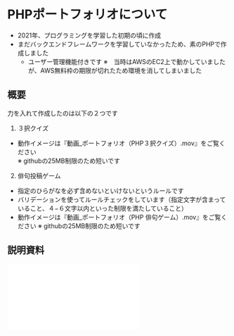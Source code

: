 # PHPポートフォリオについて

- 2021年、プログラミングを学習した初期の頃に作成
- まだバックエンドフレームワークを学習していなかったため、素のPHPで作成しました
  - ユーザー管理機能付きです
※　当時はAWSのEC2上で動かしていましたが、AWS無料枠の期限が切れたため環境を消してしまいました

## 概要
力を入れて作成したのは以下の２つです
1. ３択クイズ
  - 動作イメージは『動画_ポートフォリオ（PHP３択クイズ）.mov』をご覧ください  
     ※ githubの25MB制限のため短いです
2. 俳句投稿ゲーム
  - 指定のひらがなを必ず含めないといけないというルールです
  - バリデーションを使ってルールチェックをしています（指定文字が含まっていること、４−６文字以内といった制限を満たしていること）  
  - 動作イメージは『動画_ポートフォリオ（PHP 俳句ゲーム）.mov』をご覧ください
    ※ githubの25MB制限のため短いです

## 説明資料
![ポートフォリオ説明資料0508.pdf](ポートフォリオ説明資料0508.pdf)


